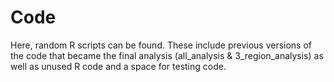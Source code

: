 # Code

Here, random R scripts can be found. These include previous versions of the code that became the final analysis (all_analysis & 3_region_analysis) as well as unused R code and a space for testing code. 
